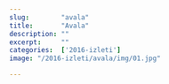 ```yaml
---
slug:        "avala"
title:       "Avala"
description: ""
excerpt:     ""
categories:  ['2016-izleti']
image: "/2016-izleti/avala/img/01.jpg"

---
```

